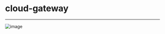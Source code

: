 # cloud-gateway
****************************************************************
![image](https://user-images.githubusercontent.com/37205320/188324571-f304d2c3-4a4b-4c39-98a9-ffb01dfec6d4.png)
